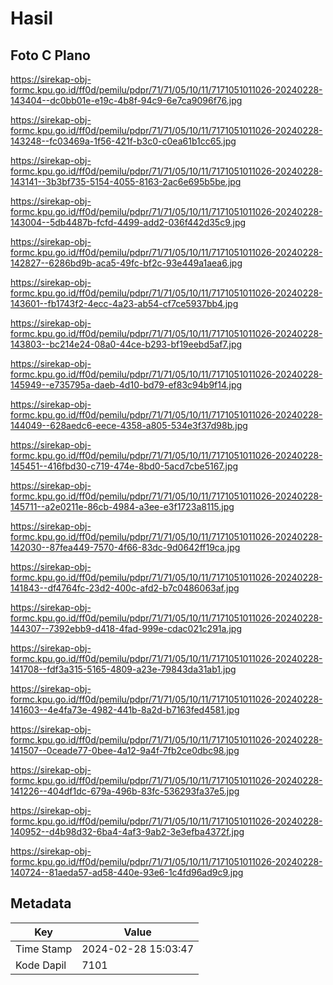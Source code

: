 # Hasil

## Foto C Plano

https://sirekap-obj-formc.kpu.go.id/ff0d/pemilu/pdpr/71/71/05/10/11/7171051011026-20240228-143404--dc0bb01e-e19c-4b8f-94c9-6e7ca9096f76.jpg

https://sirekap-obj-formc.kpu.go.id/ff0d/pemilu/pdpr/71/71/05/10/11/7171051011026-20240228-143248--fc03469a-1f56-421f-b3c0-c0ea61b1cc65.jpg

https://sirekap-obj-formc.kpu.go.id/ff0d/pemilu/pdpr/71/71/05/10/11/7171051011026-20240228-143141--3b3bf735-5154-4055-8163-2ac6e695b5be.jpg

https://sirekap-obj-formc.kpu.go.id/ff0d/pemilu/pdpr/71/71/05/10/11/7171051011026-20240228-143004--5db4487b-fcfd-4499-add2-036f442d35c9.jpg

https://sirekap-obj-formc.kpu.go.id/ff0d/pemilu/pdpr/71/71/05/10/11/7171051011026-20240228-142827--6286bd9b-aca5-49fc-bf2c-93e449a1aea6.jpg

https://sirekap-obj-formc.kpu.go.id/ff0d/pemilu/pdpr/71/71/05/10/11/7171051011026-20240228-143601--fb1743f2-4ecc-4a23-ab54-cf7ce5937bb4.jpg

https://sirekap-obj-formc.kpu.go.id/ff0d/pemilu/pdpr/71/71/05/10/11/7171051011026-20240228-143803--bc214e24-08a0-44ce-b293-bf19eebd5af7.jpg

https://sirekap-obj-formc.kpu.go.id/ff0d/pemilu/pdpr/71/71/05/10/11/7171051011026-20240228-145949--e735795a-daeb-4d10-bd79-ef83c94b9f14.jpg

https://sirekap-obj-formc.kpu.go.id/ff0d/pemilu/pdpr/71/71/05/10/11/7171051011026-20240228-144049--628aedc6-eece-4358-a805-534e3f37d98b.jpg

https://sirekap-obj-formc.kpu.go.id/ff0d/pemilu/pdpr/71/71/05/10/11/7171051011026-20240228-145451--416fbd30-c719-474e-8bd0-5acd7cbe5167.jpg

https://sirekap-obj-formc.kpu.go.id/ff0d/pemilu/pdpr/71/71/05/10/11/7171051011026-20240228-145711--a2e0211e-86cb-4984-a3ee-e3f1723a8115.jpg

https://sirekap-obj-formc.kpu.go.id/ff0d/pemilu/pdpr/71/71/05/10/11/7171051011026-20240228-142030--87fea449-7570-4f66-83dc-9d0642ff19ca.jpg

https://sirekap-obj-formc.kpu.go.id/ff0d/pemilu/pdpr/71/71/05/10/11/7171051011026-20240228-141843--df4764fc-23d2-400c-afd2-b7c0486063af.jpg

https://sirekap-obj-formc.kpu.go.id/ff0d/pemilu/pdpr/71/71/05/10/11/7171051011026-20240228-144307--7392ebb9-d418-4fad-999e-cdac021c291a.jpg

https://sirekap-obj-formc.kpu.go.id/ff0d/pemilu/pdpr/71/71/05/10/11/7171051011026-20240228-141708--fdf3a315-5165-4809-a23e-79843da31ab1.jpg

https://sirekap-obj-formc.kpu.go.id/ff0d/pemilu/pdpr/71/71/05/10/11/7171051011026-20240228-141603--4e4fa73e-4982-441b-8a2d-b7163fed4581.jpg

https://sirekap-obj-formc.kpu.go.id/ff0d/pemilu/pdpr/71/71/05/10/11/7171051011026-20240228-141507--0ceade77-0bee-4a12-9a4f-7fb2ce0dbc98.jpg

https://sirekap-obj-formc.kpu.go.id/ff0d/pemilu/pdpr/71/71/05/10/11/7171051011026-20240228-141226--404df1dc-679a-496b-83fc-536293fa37e5.jpg

https://sirekap-obj-formc.kpu.go.id/ff0d/pemilu/pdpr/71/71/05/10/11/7171051011026-20240228-140952--d4b98d32-6ba4-4af3-9ab2-3e3efba4372f.jpg

https://sirekap-obj-formc.kpu.go.id/ff0d/pemilu/pdpr/71/71/05/10/11/7171051011026-20240228-140724--81aeda57-ad58-440e-93e6-1c4fd96ad9c9.jpg


## Metadata

| Key        | Value               |
| ---------- | ------------------- |
| Time Stamp | 2024-02-28 15:03:47 |
| Kode Dapil | 7101                |



